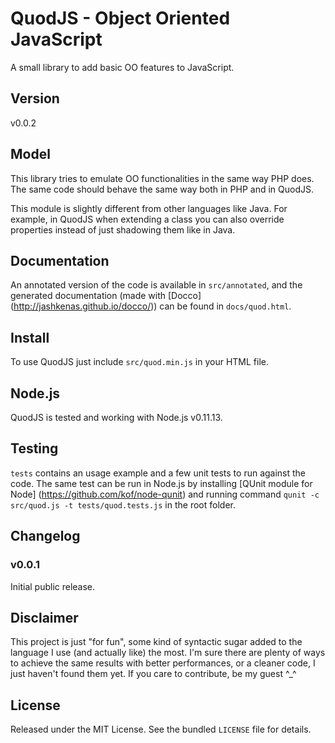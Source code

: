 # QuodJS - Object Oriented JavaScript

A small library to add basic OO features to JavaScript.

## Version

v0.0.2

## Model
This library tries to emulate OO functionalities in the same way PHP does. The same code
should behave the same way both in PHP and in QuodJS.

This module is slightly different from other languages like Java. For example, in QuodJS
when extending a class you can also override properties instead of just shadowing them like in Java.

## Documentation

An annotated version of the code is available in `src/annotated`,
and the generated documentation (made with [Docco] (http://jashkenas.github.io/docco/))
can be found in `docs/quod.html`.

## Install

To use QuodJS just include `src/quod.min.js` in your HTML file.

## Node.js

QuodJS is tested and working with Node.js v0.11.13.

## Testing

`tests` contains an usage example and a few unit tests to run against the code.
The same test can be run in Node.js by installing [QUnit module for Node] (https://github.com/kof/node-qunit)
and running command `qunit -c src/quod.js -t tests/quod.tests.js` in the root folder.

## Changelog

### v0.0.1

Initial public release.

## Disclaimer

This project is just "for fun", some kind of syntactic sugar added to the language
I use (and actually like) the most. I'm sure there are plenty of ways to achieve the same
results with better performances, or a cleaner code, I just haven't found them yet.
If you care to contribute, be my guest ^_^

## License

Released under the MIT License. See the bundled `LICENSE` file for details.
